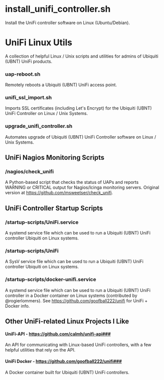 # install_unifi_controller.sh
Install the UniFi controller software on Linux (Ubuntu/Debian).

# UniFi Linux Utils
A collection of helpful Linux / Unix scripts and utilities for admins of Ubiquiti (UBNT) UniFi products.

### uap-reboot.sh
Remotely reboots a Ubiquiti (UBNT) UniFi access point.

### unifi_ssl_import.sh
Imports SSL certificates (including Let's Encrypt) for the Ubiquiti (UBNT) UniFi Controller on Linux / Unix Systems.

### upgrade_unifi_controller.sh
Automates upgrade of Ubiquiti (UBNT) UniFi Controller software on Linux / Unix Systems.

## UniFi Nagios Monitoring Scripts
### /nagios/check_unifi
A Python-based script that checks the status of UAPs and reports WARNING or CRITICAL output for Nagios/Icinga monitoring servers. Original version at https://github.com/msweetser/check_unifi.

## UniFi Controller Startup Scripts
### /startup-scripts/UniFi.service
A systemd service file which can be used to run a Ubiquiti (UBNT) UniFi controller Ubiquiti on Linux systems.

### /startup-scripts/UniFi
A SysV service file which can be used to run a Ubiquiti (UBNT) UniFi controller Ubiquiti on Linux systems.

### /startup-scripts/docker-unifi.service
A systemd service file which can be used to run a Ubiquiti (UBNT) UniFi controller in a Docker container on Linux systems (contributed by @rogierlommers). See https://github.com/goofball222/unifi for UniFi + Docker info.

## Other UniFi-related Linux Projects I Like
#### UniFi-API - https://github.com/calmh/unifi-api###
An API for communicating with Linux-based UniFi controllers, with a few helpful utilities that rely on the API.

#### UniFi Docker - https://github.com/goofball222/unifi###
A Docker container built for Ubiquiti (UBNT) UniFi controllers.
